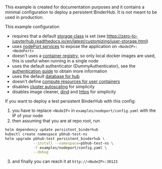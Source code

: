 This example is created for documentation purposes and
it contains a minimal configuration to deploy a persistent BinderHub.
It is not meant to be used in production.

This example configuration

- requires that a default [storage class](https://kubernetes.io/docs/concepts/storage/storage-classes/)
  is set (see https://zero-to-jupyterhub.readthedocs.io/en/latest/customizing/user-storage.html)
- uses [nodePort services](https://kubernetes.io/docs/concepts/services-networking/service/#publishing-services-service-types)
  to expose the application on `<NodeIP>:<NodePort>`
- doesn't uses a [container registry](https://binderhub.readthedocs.io/en/latest/setup-registry.html),
  so only local docker images are used, this is useful when running in a single node
- uses the default authenticator (DummyAuthenticator),
  see the [authentication guide](https://zero-to-jupyterhub.readthedocs.io/en/latest/administrator/authentication.html) to obtain more information
- uses the default [database for hub](https://zero-to-jupyterhub.readthedocs.io/en/latest/reference/reference.html#hub-db)
- doesn't define [compute resources for user containers](https://zero-to-jupyterhub.readthedocs.io/en/latest/customizing/user-resources.html#set-user-memory-and-cpu-guarantees-limits)
- disables [cluster autoscaling](https://zero-to-jupyterhub.readthedocs.io/en/latest/administrator/optimization.html#efficient-cluster-autoscaling) for simplicity
- disables image cleaner,
  [dind](https://binderhub.readthedocs.io/en/latest/setup-binderhub.html#use-docker-inside-docker-dind)
  and [https](https://zero-to-jupyterhub.readthedocs.io/en/latest/administrator/advanced.html#ingress) for simplicity

If you want to deploy a test persistent BinderHub with this config:

1. you have to replace `<NodeIP>` in `examples/nodeport/config.yaml` with the IP of your node
2. then assuming that you are at repo root, run

```bash
helm dependency update persistent_binderhub
kubectl create namespace pbhub-test-ns
helm upgrade pbhub-test persistent_binderhub \
             --install --namespace=pbhub-test-ns \
             -f examples/nodeport/config.yaml \
             --debug

```

3. and finally you can reach it at `http://<NodeIP>:30123`
